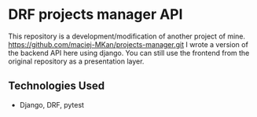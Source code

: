 # DRF projects manager API
This repository is a development/modification of another project of mine. https://github.com/maciej-MKan/projects-manager.git I wrote a version of the backend API here using django. You can still use the frontend from the original repository as a presentation layer.

## Technologies Used
- Django, DRF, pytest

